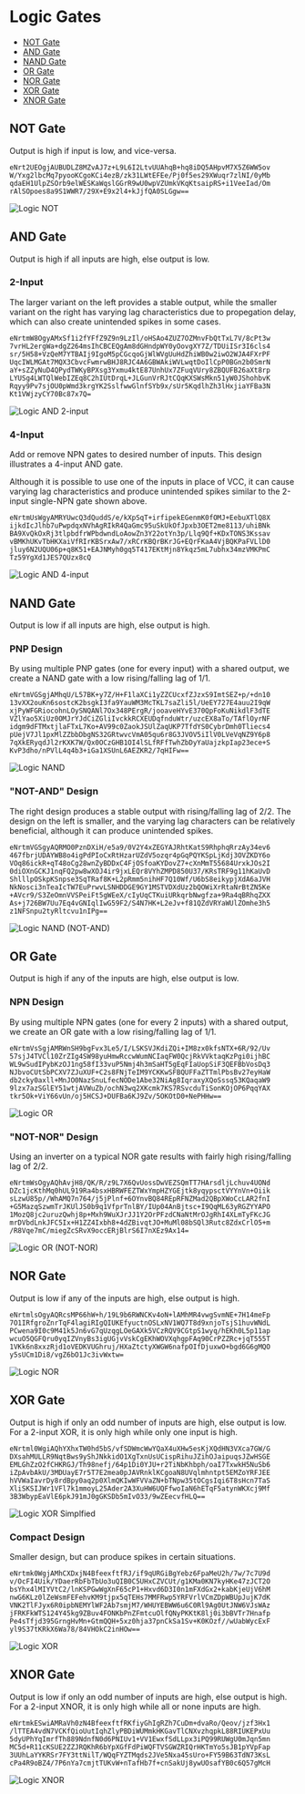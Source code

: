 # Logic Gates

- [NOT Gate](#not-gate)
- [AND Gate](#and-gate)
- [NAND Gate](#nand-gate)
- [OR Gate](#or-gate)
- [NOR Gate](#nor-gate)
- [XOR Gate](#xor-gate)
- [XNOR Gate](#xnor-gate)

## NOT Gate

Output is high if input is low, and vice-versa.

```
eNrt2UEOgjAUBUDLZ8MZvAJ7z+L9L6I2LtvUUAhqB+hq8iDQ5AHpvM7X5Z6WW5ov
W/Yxg2lbcMq7pyooKCgoKCi4ezB/zk31LWtEFEe/Pj0f5es29XWuqr7zlNI/0yMb
qdaEH1UlpZSOrb9elWESKaWqslGGrR9wU0wpVZUmkVKqKtsaipRS+i1VeeIad/Om
rAlSOpoes8a9S1WWR7/29X+E9x2l4+kJjfQA0SLGgw==
```

![Logic NOT](./assets/logic-not.png)

## AND Gate

Output is high if all inputs are high, else output is low.

### 2-Input

The larger variant on the left provides a stable output, while the smaller variant on the right has
varying lag characteristics due to propegation delay, which can also create unintended spikes in
some cases.

```
eNrtmW8OgyAMxSf1i2fYFfZ9Z9n9LzIl/oHSAo4ZUZ7OZMnvFbQtTxL7V/8cPt3w
7vrHL2ergWa+dgZ264msIhCBCEQgAm8dGHndpWY0yOovgXY7Z/TDUiISr3I6cls4
sr/5H58+VzQeM7YTBAIj9IgoM5pCGcqoGjWlWVgUuHdZhiWB0w2iwO2WJA4FXrPF
UqcIWLMGAt7MQX3CbvcFwmrwBHJ8RJC4A6GBWAkiWVLwqtDoIlCpP0BGn2b0SmrN
aY+sZZyNuD4QPydTWKyBPXsg3Yxmu4ktE87UnhUx7ZFuqVUry8ZBQUFB26aXt8rp
LYUSg4LWTQlWebIZEq8C2hIUtDrqL+JLGunVrRJtCQqKXSWsMkn51yW0JShohbvK
Rqyy9Pv7sjOU0pWmd3krgYK2SslfwwGlnfSYb9x/sUr5KqdlhZh3lHxjiaYFBa3N
Kt1VWjzyCY70Bc87x7Q=
```

![Logic AND 2-input](./assets/logic-and-2.png)

### 4-Input

Add or remove NPN gates to desired number of inputs. This design illustrates a 4-input AND gate.

Although it is possible to use one of the inputs in place of VCC, it can cause varying lag
characteristics and produce unintended spikes similar to the 2-input single-NPN gate shown
above.

```
eNrtmUsWgyAMRYUwcQ3dQuddS/e/kXpSqT+irfipekEGenmK0fOMJ+EebuXTlQ8X
ijkdIcJlhb7uPwpdqxNVhAgRIkR4QaGmc95uSkUkOfJpxb3OET2me8113/uhiBNk
BA9XvQkOxRj3tlpbdfrWPbdwndLoAowZn3Y22otYn3p/Llq9Qf+KDxTONS3Kssav
vBMKhUKvTbHKXaiVfRIrKBSrxAw7/xRCrKBQrBKrJG+EQrFKaA4VjBQKPaFVLlD0
jluy6N2UQU06p+q8K51+EAJNMyh0gq5T417EKtMjn8Ykqz5mL7ubhx34mzVMKPmC
Tz59YgXd1JES7QUzx8cQ
```

![Logic AND 4-input](./assets/logic-and-4.png)

## NAND Gate

Output is low if all inputs are high, else output is high.

### PNP Design

By using multiple PNP gates (one for every input) with a shared output, we create a NAND gate
with a low rising/falling lag of 1/1.

```
eNrtmVGSgjAMhqU/L57BK+y7Z/H+F1laXCi1yZZCUcxfZJzxS9ImtSEZ+p/+dn10
13vXX2ouKn6sostcK2bsgkI3fa9YauWM3McTKL7saZli5l/UeEY727E4auu2I9qW
xjPyWFGRiocohnLOySNQANl7Ox348PErgR/jooaveHYvE370QpFoKuNikdlF3dTE
VZlYao5XiUz0OMJrYJdCiZGliIvckkRCXEUDqfnduWtr/uzcEX8aTo/TAflOyrNF
idgm9dFTMxtjlaFTxL7Ko+AV99c0ZaokJSUlZaqUKP7TfdYS0CybrDmh0Tliecs4
pUejV7Jl1pxMlZZbbDbgNS32GRtwvcVmA05qu6r8G3JVOV5iIlV0LVeVqNZ9Y6p8
7qXkERyqdJl2rKXK7W/Qx0OCzGHB1OI4lSLfRFfTwhZbDyYaUajzkpIap23ece+S
KvP3dho/nPVlL4q4b3+iGa1XSUnL6AEZKR2/7qHIFw==
```

![Logic NAND](./assets/logic-nand-pnps.png)

### "NOT-AND" Design

The right design produces a stable output with rising/falling lag of 2/2. The design on the left is
smaller, and the varying lag characters can be relatively beneficial, although it can produce
unintended spikes.

```
eNrtmVGSgyAQRMO0PznDXiH/e5a9/0V2Y4xZEGYAJRhtKatS9RhphqRrzAy34ev6
467fbrjUDAYWB8o4igPdPIoCxRtHzarUZdV5ozqr4pGqPQYKSpLjKdj3OVZKDY6o
VOq86ickR+qT48oCg28wnZyBDDxC4FjOSfoaKYDovZ7+cXnMmT55684UrxkJOs2I
0diOXnGCKJ1nqFQ2pw8wXOJ4ir9jxLEQr8VYhZMPD850U37/KRsTRF9g11hKaUvD
ShlllpOSkpKSnpse3SqTRaf8K+L2pRmm5nihHF7Q10Wf/U6bS8eikypjXdA6aJVH
NkNosci3nTeaIcTW7EuPrwvLSNHDDGE9GY1MSTVDXdUz2bQOWiXrRtaNrBtZN5Ke
+AVcr9/S3ZeOmnVVSPeiFt5gWEeX/cIyUqCTKuiURkqrbNwgfza+9Ra4qBRhqZXX
As+j726BW7Uu7Eq4vGNIqlIwG59F2/S4N7HK+L2eJv+f81QZdVRYaWUlZOmhe3h5
z1NFSnpu2tyRltcvu1nIPg==
```

![Logic NAND (NOT-AND)](./assets/logic-nand-notand.png)

## OR Gate

Output is high if any of the inputs are high, else output is low.

### NPN Design

By using multiple NPN gates (one for every 2 inputs) with a shared output, we create an OR gate
with a low rising/falling lag of 1/1.

```
eNrtmVsSgjAMRWnSH9bgFvx3Le5/I/LSKSVJKdiZQi+IM8zx0kfsNTX+6R/92/Uv
57sjJ4TVCl10ZrZIg4SW98yuHmwRccwWumNCIaqFW0QcjRkVVktaqKzPgi0ijhBC
WL9wSudIPybKzOJ1ng58fI33vuP5Nmj4h3mSaHT5gEqFIaUopSiF3QEFBbVosDq3
NJbvoCUtSbPCXV7ZJuXUF+C2s8FNjTeIM9YCKKwSFBQUFFaZTTmlPbsBv27eyHaW
db2cky0axll+MnJO0NazSnuLfecNODe1Abe32NiAg8IqraxyXQoSssq53KQaqaW9
9lzx7azSGlEY51wtjAVWuZb/ochN3wq2XKcmk7KS7RSvcduTiSonKOjOP6PqqYAX
tkr5Ok+ViY66vUn/oj5HCSJ+DUFBa6KJ9Zv/5OKOtD0+NePHHw==
```

![Logic OR](./assets/logic-or-npns.png)

### "NOT-NOR" Design

Using an inverter on a typical NOR gate results with fairly high rising/falling lag of 2/2.

```
eNrtmWsOgyAQhAvjH8/QK/R/z9L7X6QvUossDwVEZSQmTT7HArsdljLchuv4UONd
DZc1jcKthMq0hUL919Ra4bsxHBRWFEZTWxYmpHZYGEjtk8yqypsctVYYnVn+Oiik
sLzwU85p//WhAMQ7n764/j5jPlnf+6OYnvBQ84REpRFNZMad2QBpXWoCcLAR2fnI
+G5MazqSzwmTrJKUlJS0b9q1VfprTnlBY/IUp04AnBjtsc+I9QqML63yRGZYYAPO
1MozQ8jc2uruzQwhj8p+Mxh9WuXJrJJ1Y2OrPFzdCNaNtMrOJgRhI4XLmTyFKcJG
mrDVbdLnkJFC5Ix+H1ZZ4Ixbh8+4dZBivqtJO+MuMl08bSQl3Rutc8ZdxCrlO5+m
/R8Vqe7mC/miegZcSRvX9occERjBlrS6I7nXEz9Ax14=
```

![Logic OR (NOT-NOR)](./assets/logic-or-notnor.png)

## NOR Gate

Output is low if any of the inputs are high, else output is high.

```
eNrtmlsOgyAQRcsMP66hW+h/19L9b6RWNCKv4oN+lAMhMR4vwgSvmNE+7H14meFp
7O1IRfgroZnrTqF4lagiRIgQIUKEfyuctnOSLxNV1WQ7T8d9xnjoTsjS1huvWNdL
PCwena9I0c9M41k5Jn6vG7qUzqgLOeGAXk5VCzRQV9CGtpS1wyq/hEKh0L5p11ap
wcuO5QGFQru0yqIZVnyBs3igUGjvVskCgEKhWOVXqhgpFAq90CrPZZRc+jqT555T
1VKk6n8xxzRjd1oVEDKVUGhruj/HXaZtctyXWGW6nafpOIfDjuxwO+bgd6G6gMQO
y5sUCm1Di8/vgZ6bO1Jc3ivWxtw=
```

![Logic NOR](./assets/logic-nor.png)

## XOR Gate

Output is high if only an odd number of inputs are high, else output is low. For a 2-input XOR, it
is only high while only one input is high.

```
eNrtml0WgiAQhYXhxTW0hd5bS/vfSDWmcWwYQaX4uXHw5esKjXQdHN3VXca7GW/G
DXsahMULLR9NqtBws9yShJNkkidO1XgTxnUsUCispRihuJZihOJaipuqsJZwHSGE
EMLGhZzO2fCHKRGJ/Th98nefj/64p1Di0YJU+r2TiNbKhbph/oaI7TxwkH5NuSb6
iZpAvbAkU/3MDUayE7r5T7E2mea0pJAVRnklKCgoaN8UVqlmhntpt5EMZoYRFJEE
hVVWaIavrDy8rdBpy0aq2p0XlmQKIwWFVVaZN+bTNpw35tOCgsIqi6T8sHcn7TaS
XliSKSIJWr1VFl7k1mmoyL25Ader2A3XuHW6UQFfwoIaN6hETqF5atynWKXcj9Mf
3B3WbypEaVlE6pkJ91mJ0gGKSDb5mIvO33/9wZEecvfHLQ==
```

![Logic XOR Simplfied](./assets/logic-xor.png)

### Compact Design

Smaller design, but can produce spikes in certain situations.

```
eNrtmk0WgjAMhCXDxjN4BfeexftfRJ/if9qURGiBgYebz6FpaMeU2h/7w/7c7U9d
v/OcFI4Uik/YDaerRbFbTbUo3uQIB0C5UHxCZVCUt/g1KMa0KN7kyHKe47zJCT2O
bsYhx4lMIYVtC2/lnKSPGwWgXnF65cP1+Hxvd6D3I0n1mFXdGx2+kabKjeUjV6hM
nwG6KLz0lZeWsmFEFehvKM9tjpx5qTEHs7MMFRwp5YRFVrlVCmZDpWBUpJujK7dK
VNK2TlFJyx6R0ipbNEMYlWF2Ab7smjM7/WHUYEBWW6u6C0Rl9Ag0UtJNW6VJsWAz
jFRKFkWTS124Y45kg9ZBuv4FONKbPnZFmtcuOlfQNyPKKtK8lj0i3bBVTr7Hnafp
Pe4sTfjd395GrngHvMn+GtmQQH+5xz0hja37pnCkSa1Sv+K0KOzf//wUabWycExF
yl9S37tKRkX6Wa78/84VHOkC2inHOw==
```

![Logic XOR](./assets/logic-xor-compact.png)

## XNOR Gate

Output is low if only an odd number of inputs are high, else output is high. For a 2-input XNOR, it
is only high while all or none inputs are high.

```
eNrtmkESwiAMRaVh0zN4BfeexftfRKfiyGhIgRZh7CuDm+dvaRo/Qeov/jzf3Hx1
/lTTEA4vdN7VCKfQioUutIqhZlyPBDiWUMmkHKGavTlCNXvzhqpkL88RIUKEPxUu
5dyUPhYqImrfTh889NdnfN0d6PNIUv1+VV1EwxfSdLLpx3iPQ99RUWgU0mJqn5mn
MC5d+R11cKSUE2ZZJRQKhR6bYpXGfFdPiWQFTVSGWZRIQrHKTmYo5sJB1pYVpFap
3UUhLaYYKRSr7FY3ttNilT/WQqFYZTMqds2JVe5Nxa45sUro+FY59B63TdN73KsL
cPa4R9oBZ4/7P6nYa7cmjtTUKvW+nTafHb7f+cnSakUj8ywUOsafYB0c6Q57gMcH
```

![Logic XNOR](./assets/logic-xnor.png)
